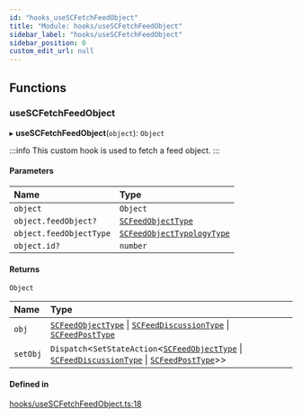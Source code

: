 ```yaml
---
id: "hooks_useSCFetchFeedObject"
title: "Module: hooks/useSCFetchFeedObject"
sidebar_label: "hooks/useSCFetchFeedObject"
sidebar_position: 0
custom_edit_url: null
---
```


## Functions

### useSCFetchFeedObject

▸ **useSCFetchFeedObject**(`object`): `Object`

:::info
This custom hook is used to fetch a feed object.
:::

#### Parameters

| Name | Type |
| :------ | :------ |
| `object` | `Object` |
| `object.feedObject?` | [`SCFeedObjectType`](../interfaces/types_feed.SCFeedObjectType) |
| `object.feedObjectType` | [`SCFeedObjectTypologyType`](../enums/types_feed.SCFeedObjectTypologyType) |
| `object.id?` | `number` |

#### Returns

`Object`

| Name | Type |
| :------ | :------ |
| `obj` | [`SCFeedObjectType`](../interfaces/types_feed.SCFeedObjectType) \| [`SCFeedDiscussionType`](../interfaces/types_feed.SCFeedDiscussionType) \| [`SCFeedPostType`](../interfaces/types_feed.SCFeedPostType) |
| `setObj` | `Dispatch`<`SetStateAction`<[`SCFeedObjectType`](../interfaces/types_feed.SCFeedObjectType) \| [`SCFeedDiscussionType`](../interfaces/types_feed.SCFeedDiscussionType) \| [`SCFeedPostType`](../interfaces/types_feed.SCFeedPostType)\>\> |

#### Defined in

[hooks/useSCFetchFeedObject.ts:18](https://github.com/selfcommunity/community-ui/blob/cab08cf/packages/sc-core/src/hooks/useSCFetchFeedObject.ts#L18)
